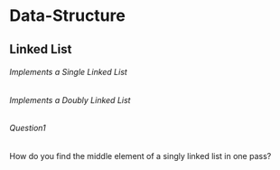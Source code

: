 # Data-Structure

## Linked List
###### Implements a Single Linked List
###### Implements a Doubly Linked List
###### Question1 
How do you find the middle element of a singly linked list in one pass?

